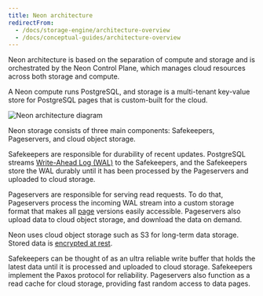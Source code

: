 ```yaml
---
title: Neon architecture
redirectFrom:
  - /docs/storage-engine/architecture-overview
  - /docs/conceptual-guides/architecture-overview
---
```


Neon architecture is based on the separation of compute and storage and is orchestrated by the Neon Control Plane, which manages cloud resources across both storage and compute.

A Neon compute runs PostgreSQL, and storage is a multi-tenant key-value store for PostgreSQL pages that is custom-built for the cloud.

![Neon architecture diagram](/docs/introduction/neon_architecture_3.png)

Neon storage consists of three main components: Safekeepers, Pageservers, and cloud object storage.

Safekeepers are responsible for durability of recent updates.
PostgreSQL streams [Write-Ahead Log (WAL)](../reference/glossary#wal) to the Safekeepers, and the Safekeepers store the WAL durably until it has been processed by the Pageservers and uploaded to cloud storage.

Pageservers are responsible for serving read requests. To do that, Pageservers process the incoming WAL stream into a custom storage format that makes all [page](../reference/glossary#page) versions easily accessible. Pageservers also upload data to cloud object storage, and download the data on demand.

Neon uses cloud object storage such as S3 for long-term data storage. Stored data is [encrypted at rest](../reference/glossary#data-at-rest-encryption).

Safekeepers can be thought of as an ultra reliable write buffer that holds the latest data until it is processed and uploaded to cloud storage. Safekeepers implement the Paxos protocol for reliability. Pageservers also function as a read cache for cloud storage, providing fast random access to data pages.
